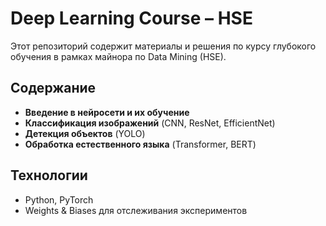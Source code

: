 # Deep Learning Course – HSE

Этот репозиторий содержит материалы и решения по курсу глубокого обучения в рамках майнора по Data Mining (HSE).

## Содержание
- **Введение в нейросети и их обучение**  
- **Классификация изображений** (CNN, ResNet, EfficientNet)  
- **Детекция объектов** (YOLO)  
- **Обработка естественного языка** (Transformer, BERT)  


## Технологии
- Python, PyTorch 
- Weights & Biases для отслеживания экспериментов  
